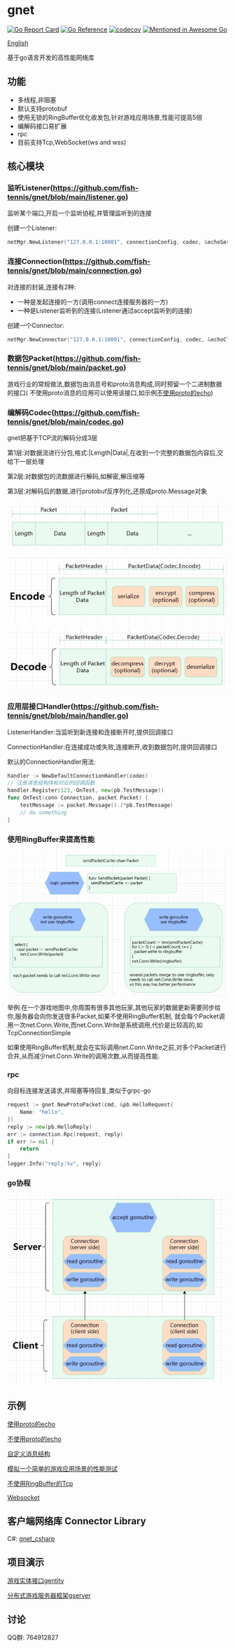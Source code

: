 # gnet
[![Go Report Card](https://goreportcard.com/badge/github.com/fish-tennis/gnet)](https://goreportcard.com/report/github.com/fish-tennis/gnet)
[![Go Reference](https://pkg.go.dev/badge/github.com/fish-tennis/gnet.svg)](https://pkg.go.dev/github.com/fish-tennis/gnet)
[![codecov](https://codecov.io/gh/fish-tennis/gnet/branch/main/graph/badge.svg?token=RJ1C0OJAMK)](https://codecov.io/gh/fish-tennis/gnet)
[![Mentioned in Awesome Go](https://awesome.re/mentioned-badge-flat.svg)](https://github.com/avelino/awesome-go#networking)

[English](https://github.com/fish-tennis/gnet/blob/main/README.md)

基于go语言开发的高性能网络库

## 功能

- 多线程,非阻塞
- 默认支持protobuf
- 使用无锁的RingBuffer优化收发包,针对游戏应用场景,性能可提高5倍
- 编解码接口易扩展
- rpc
- 目前支持Tcp,WebSocket(ws and wss)

## 核心模块

### 监听Listener(https://github.com/fish-tennis/gnet/blob/main/listener.go)

监听某个端口,开启一个监听协程,并管理监听到的连接

创建一个Listener:

```go
netMgr.NewListener("127.0.0.1:10001", connectionConfig, codec, &echoServerHandler{}, &echoListenerHandler{})
```

### 连接Connection(https://github.com/fish-tennis/gnet/blob/main/connection.go)

对连接的封装,连接有2种:

- 一种是发起连接的一方(调用connect连接服务器的一方)
- 一种是Listener监听到的连接(Listener通过accept监听到的连接)

创建一个Connector:

```go
netMgr.NewConnector("127.0.0.1:10001", connectionConfig, codec, &echoClientHandler{}, nil)
```

### 数据包Packet(https://github.com/fish-tennis/gnet/blob/main/packet.go)

游戏行业的常规做法,数据包由消息号和proto消息构成,同时预留一个二进制数据的接口(
不使用proto消息的应用可以使用该接口,如示例[不使用proto的echo](https://github.com/fish-tennis/gnet/blob/main/example/echo_data_test.go))

### 编解码Codec(https://github.com/fish-tennis/gnet/blob/main/codec.go)

gnet把基于TCP流的解码分成3层

第1层:对数据流进行分包,格式:|Length|Data|,在收到一个完整的数据包内容后,交给下一层处理

第2层:对数据包的流数据进行解码,如解密,解压缩等

第3层:对解码后的数据,进行protobuf反序列化,还原成proto.Message对象

![length & data](https://github.com/fish-tennis/doc/blob/master/imgs/gnet/packet.png)

![encode](https://github.com/fish-tennis/doc/blob/master/imgs/gnet/packet_encode.png)

![decode](https://github.com/fish-tennis/doc/blob/master/imgs/gnet/packet_decode.png)

### 应用层接口Handler(https://github.com/fish-tennis/gnet/blob/main/handler.go)

ListenerHandler:当监听到新连接和连接断开时,提供回调接口

ConnectionHandler:在连接成功或失败,连接断开,收到数据包时,提供回调接口

默认的ConnectionHandler用法:

```go
handler := NewDefaultConnectionHandler(codec)
// 注册消息结构体和对应的回调函数
handler.Register(123, OnTest, new(pb.TestMessage))
func OnTest(conn Connection, packet Packet) {
    testMessage := packet.Message().(*pb.TestMessage)
    // do something
}
```

### 使用RingBuffer来提高性能

![ringbuffer-performance](https://github.com/fish-tennis/doc/blob/master/imgs/gnet/ringbuffer-performance.png)

举例:在一个游戏地图中,你周围有很多其他玩家,其他玩家的数据更新需要同步给你,服务器会向你发送很多Packet,如果不使用RingBuffer机制, 就会每个Packet调用一次net.Conn.Write,而net.Conn.Write是系统调用,代价是比较高的,如TcpConnectionSimple

如果使用RingBuffer机制,就会在实际调用net.Conn.Write之前,对多个Packet进行合并,从而减少net.Conn.Write的调用次数,从而提高性能.

### rpc
向目标连接发送请求,并阻塞等待回复,类似于grpc-go
```go
request := gnet.NewProtoPacket(cmd, &pb.HelloRequest{
    Name: "hello",
})
reply := new(pb.HelloReply)
err := connection.Rpc(request, reply)
if err != nil {
    return
}
logger.Info("reply:%v", reply)
```

### go协程

![connection_goroutine](https://github.com/fish-tennis/doc/blob/master/imgs/gnet/connection_goroutine.png)

## 示例

[使用proto的echo](https://github.com/fish-tennis/gnet/blob/main/example/echo_proto_test.go)

[不使用proto的echo](https://github.com/fish-tennis/gnet/blob/main/example/echo_data_test.go)

[自定义消息结构](https://github.com/fish-tennis/gnet/blob/main/example/custom_packet_no_ringbuffer_test.go)

[模拟一个简单的游戏应用场景的性能测试](https://github.com/fish-tennis/gnet/blob/main/example/server_test.go)

[不使用RingBuffer的Tcp](https://github.com/fish-tennis/gnet/blob/main/tcp_connection_simple_test.go)

[Websocket](https://github.com/fish-tennis/gnet/blob/main/ws_connection_test.go)

## 客户端网络库 Connector Library
C#: [gnet_csharp](https://github.com/fish-tennis/gnet_csharp)

## 项目演示

[游戏实体接口gentity](https://github.com/fish-tennis/gentity)

[分布式游戏服务器框架gserver](https://github.com/fish-tennis/gserver)

## 讨论
QQ群: 764912827
